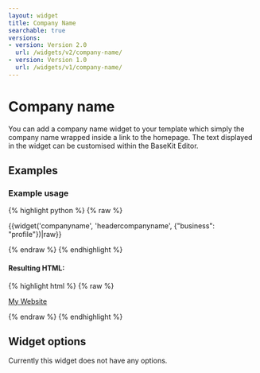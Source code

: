 ```yaml
---
layout: widget
title: Company Name
searchable: true
versions:
- version: Version 2.0
  url: /widgets/v2/company-name/
- version: Version 1.0
  url: /widgets/v1/company-name/
---
```


# Company name

You can add a company name widget to your template which simply the company name wrapped inside a link to the homepage. The text displayed in the widget can be customised within the BaseKit Editor.

## Examples

### Example usage

{% highlight python %}
{% raw %}

{{widget('companyname', 'headercompanyname', {"business": "profile"})|raw}}

{% endraw %}
{% endhighlight %}

#### Resulting HTML:

{% highlight html %}
{% raw %}

<div class="bk-companyname  companyname  widget__companyname">
  <a href="http://website.com/url" class="company-link  companyname__company-link">My Website</a>
</div>

{% endraw %}
{% endhighlight %}

## Widget options

Currently this widget does not have any options.
